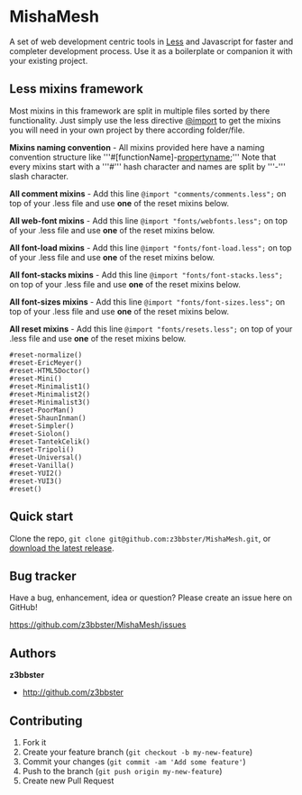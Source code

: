# MishaMesh

A set of web development centric tools in [Less](http://lesscss.org) and Javascript for faster and completer development process. Use it as a boilerplate or companion it with your existing project.

## Less mixins framework

Most mixins in this framework are split in multiple files sorted by there functionality. Just simply use the less directive [@import](http://lesscss.org/features/#import-directives-feature) to get the mixins you will need in your own project by there according folder/file.

**Mixins naming convention** - All mixins provided here have a naming convention structure like '''#[functionName]-[propertyname]();''' Note that every mixins start with a '''#''' hash character and names are split by '''-''' slash character.

**All comment mixins** - Add this line ```@import "comments/comments.less";``` on top of your .less file and use **one** of the reset mixins below.

**All web-font mixins** - Add this line ```@import "fonts/webfonts.less";``` on top of your .less file and use **one** of the reset mixins below.

**All font-load mixins** - Add this line ```@import "fonts/font-load.less";``` on top of your .less file and use **one** of the reset mixins below.

**All font-stacks mixins** - Add this line ```@import "fonts/font-stacks.less";``` on top of your .less file and use **one** of the reset mixins below.

**All font-sizes mixins** - Add this line ```@import "fonts/font-sizes.less";``` on top of your .less file and use **one** of the reset mixins below.

**All reset mixins** - Add this line ```@import "fonts/resets.less";``` on top of your .less file and use **one** of the reset mixins below.

	#reset-normalize()
	#reset-EricMeyer()
	#reset-HTML5Doctor()
	#reset-Mini()
	#reset-Minimalist1()
	#reset-Minimalist2()
	#reset-Minimalist3()
	#reset-PoorMan()
	#reset-ShaunInman()
	#reset-Simpler()
	#reset-Siolon()
	#reset-TantekCelik()
	#reset-Tripoli()
	#reset-Universal()
	#reset-Vanilla()
	#reset-YUI2()
	#reset-YUI3()
	#reset()

## Quick start

Clone the repo, `git clone git@github.com:z3bbster/MishaMesh.git`, or [download the latest release](https://github.com/z3bbster/MishaMesh/zipball/master).

## Bug tracker

Have a bug, enhancement, idea or question? Please create an issue here on GitHub!

https://github.com/z3bbster/MishaMesh/issues

## Authors

**z3bbster**

+ http://github.com/z3bbster

## Contributing

1. Fork it
2. Create your feature branch (`git checkout -b my-new-feature`)
3. Commit your changes (`git commit -am 'Add some feature'`)
4. Push to the branch (`git push origin my-new-feature`)
5. Create new Pull Request
